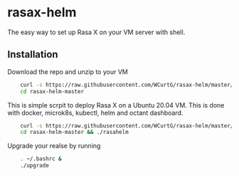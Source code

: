 # rasax-helm

The easy way to set up Rasa X on your VM server with shell.

## Installation

Download the repo and unzip to your VM

```bash
    curl -s https://raw.githubusercontent.com/WCurtG/rasax-helm/master/download | sudo bash
    cd rasax-helm-master
```

This is simple scrpit to deploy Rasa X on a Ubuntu 20.04 VM. This is done with docker, microk8s, kubectl, helm and octant dashboard.

```bash
    curl -s https://raw.githubusercontent.com/WCurtG/rasax-helm/master/download | sudo bash
    cd rasax-helm-master && ./rasahelm
```

Upgrade your realse by running

```bash
    . ~/.bashrc &
    ./upgrade
```
